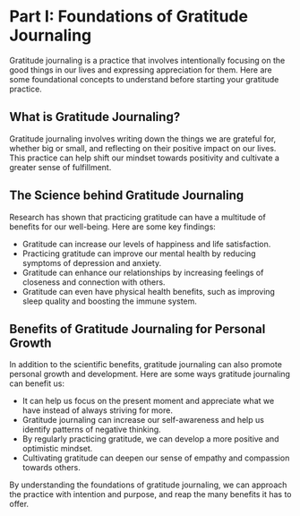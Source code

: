 Part I: Foundations of Gratitude Journaling
===========================================

Gratitude journaling is a practice that involves intentionally focusing on the good things in our lives and expressing appreciation for them. Here are some foundational concepts to understand before starting your gratitude practice.

What is Gratitude Journaling?
-----------------------------

Gratitude journaling involves writing down the things we are grateful for, whether big or small, and reflecting on their positive impact on our lives. This practice can help shift our mindset towards positivity and cultivate a greater sense of fulfillment.

The Science behind Gratitude Journaling
---------------------------------------

Research has shown that practicing gratitude can have a multitude of benefits for our well-being. Here are some key findings:

* Gratitude can increase our levels of happiness and life satisfaction.
* Practicing gratitude can improve our mental health by reducing symptoms of depression and anxiety.
* Gratitude can enhance our relationships by increasing feelings of closeness and connection with others.
* Gratitude can even have physical health benefits, such as improving sleep quality and boosting the immune system.

Benefits of Gratitude Journaling for Personal Growth
----------------------------------------------------

In addition to the scientific benefits, gratitude journaling can also promote personal growth and development. Here are some ways gratitude journaling can benefit us:

* It can help us focus on the present moment and appreciate what we have instead of always striving for more.
* Gratitude journaling can increase our self-awareness and help us identify patterns of negative thinking.
* By regularly practicing gratitude, we can develop a more positive and optimistic mindset.
* Cultivating gratitude can deepen our sense of empathy and compassion towards others.

By understanding the foundations of gratitude journaling, we can approach the practice with intention and purpose, and reap the many benefits it has to offer.


